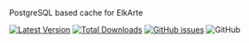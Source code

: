 PostgreSQL based cache for ElkArte

[![Latest Version](https://img.shields.io/github/release/tinoest/ElkartePostgreSQLCache.svg)](https://github.com/tinoest/ElkartePostgreSQLCache/releases)
[![Total Downloads](https://img.shields.io/github/downloads/tinoest/ElkartePostgreSQLCache/total.svg)](https://github.com/tinoest/ElkartePostgreSQLCache/releases)
[![GitHub issues](https://img.shields.io/github/issues/tinoest/ElkartePostgreSQLCache.svg)](https://github.com/tinoest/ElkartePostgreSQLCache/issues)
![GitHub](https://img.shields.io/github/license/tinoest/ElkartePostgreSQLCache)
